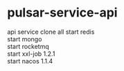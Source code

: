 # pulsar-service-api
api service
clone all
start redis </br>
start mongo </br>
start rocketmq </br>
start xxl-job 1.2.1 <br/>
start nacos 1.1.4 <br/>
